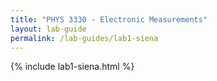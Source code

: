 ```yaml
---
title: "PHYS 3330 - Electronic Measurements"
layout: lab-guide
permalink: /lab-guides/lab1-siena
---
```


{% include lab1-siena.html %}
